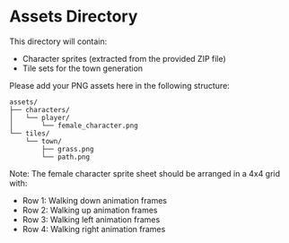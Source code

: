 # Assets Directory

This directory will contain:
- Character sprites (extracted from the provided ZIP file)
- Tile sets for the town generation

Please add your PNG assets here in the following structure:

```
assets/
├── characters/
│   └── player/
│       └── female_character.png
└── tiles/
    └── town/
        ├── grass.png
        └── path.png
```

Note: The female character sprite sheet should be arranged in a 4x4 grid with:
- Row 1: Walking down animation frames
- Row 2: Walking up animation frames
- Row 3: Walking left animation frames
- Row 4: Walking right animation frames